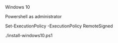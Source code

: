 Windows 10

Powershell as administrator

Set-ExecutionPolicy -ExecutionPolicy RemoteSigned

./install-windows10.ps1